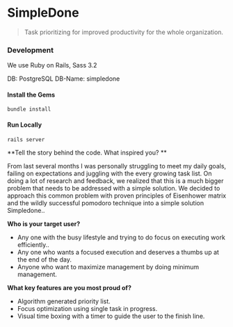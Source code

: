 # SimpleDone

> Task prioritizing for improved productivity for the whole organization.

### Development

We use Ruby on Rails, Sass 3.2

DB: PostgreSQL
DB-Name: simpledone

#### Install the Gems

```
bundle install
```

#### Run Locally

```
rails server

```


**Tell the story behind the code. What inspired you? **

From last several months I was personally struggling to meet my daily goals, failing on expectations and juggling with the every growing task list.  On doing a lot of research and feedback, we realized that this is a much bigger problem that needs to be addressed with a simple solution. We decided to approach this common problem with proven principles of Eisenhower matrix and the wildly successful pomodoro technique into a simple solution Simpledone..

**Who is your target user?**  

- Any one with the busy lifestyle and trying to do focus on executing work efficiently..
- Any one who wants a focused execution and deserves a thumbs up at the end of the day.
- Anyone who want to maximize management by doing minimum management.

**What key features are you most proud of?**

- Algorithm generated priority list.
- Focus optimization using single task in progress.
- Visual time boxing with a timer to guide the user to the finish line.

